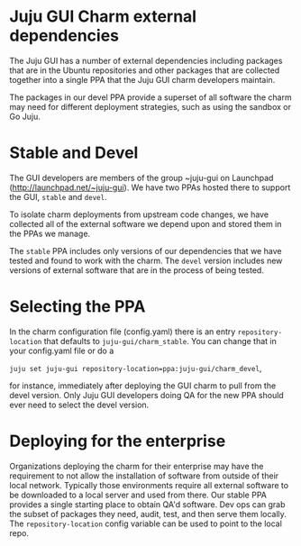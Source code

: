 <!--
Dependencies.md
Copyright 2013 Canonical Ltd.
This work is licensed under the Creative Commons Attribution-Share Alike 3.0
Unported License. To view a copy of this license, visit
http://creativecommons.org/licenses/by-sa/3.0/ or send a letter to Creative
Commons, 171 Second Street, Suite 300, San Francisco, California, 94105, USA.
-->

# Juju GUI Charm external dependencies #

The Juju GUI has a number of external dependencies including packages that are
in the Ubuntu repositories and other packages that are collected together into
a single PPA that the Juju GUI charm developers maintain.

The packages in our devel PPA provide a superset of all software the charm may
need for different deployment strategies, such as using the sandbox or Go Juju.

# Stable and Devel #

The GUI developers are members of the group ~juju-gui on Launchpad
(http://launchpad.net/~juju-gui). We have two PPAs hosted there to support the
GUI, `stable` and `devel`.

To isolate charm deployments from upstream code changes, we have collected all
of the external software we depend upon and stored them in the PPAs we manage.

The `stable` PPA includes only versions of our dependencies that we have
tested and found to work with the charm.  The `devel` version includes new
versions of external software that are in the process of being tested.

# Selecting the PPA #

In the charm configuration file (config.yaml) there is an entry
`repository-location` that defaults to `juju-gui/charm_stable`.  You can
change that in your config.yaml file or do a

`juju set juju-gui repository-location=ppa:juju-gui/charm_devel`,

for instance, immediately after deploying the GUI charm to pull from the devel
version.  Only Juju GUI developers doing QA for the new PPA should ever need
to select the devel version.

# Deploying for the enterprise #

Organizations deploying the charm for their enterprise may have the
requirement to not allow the installation of software from outside of their
local network.  Typically those environments require all external software to
be downloaded to a local server and used from there.  Our stable PPA provides a
single starting place to obtain QA'd software.  Dev ops can grab the subset of
packages they need, audit, test, and then serve them locally.  The
`repository-location` config variable can be used to point to the local repo.

